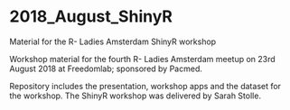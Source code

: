 # 2018_August_ShinyR
Material for the R- Ladies Amsterdam ShinyR workshop

Workshop material for the fourth R- Ladies Amsterdam meetup on 23rd August 2018 at Freedomlab; sponsored by Pacmed.

Repository includes the presentation, workshop apps and the dataset for the workshop. The ShinyR workshop was delivered by Sarah Stolle.
